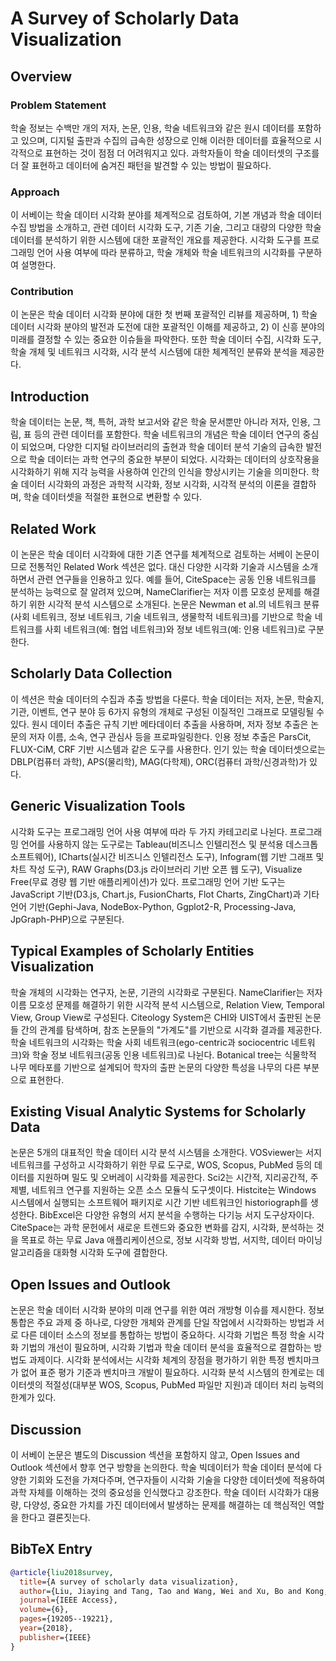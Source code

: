 # A Survey of Scholarly Data Visualization

## Overview
### Problem Statement
학술 정보는 수백만 개의 저자, 논문, 인용, 학술 네트워크와 같은 원시 데이터를 포함하고 있으며, 디지털 출판과 수집의 급속한 성장으로 인해 이러한 데이터를 효율적으로 시각적으로 표현하는 것이 점점 더 어려워지고 있다. 과학자들이 학술 데이터셋의 구조를 더 잘 표현하고 데이터에 숨겨진 패턴을 발견할 수 있는 방법이 필요하다.

### Approach
이 서베이는 학술 데이터 시각화 분야를 체계적으로 검토하여, 기본 개념과 학술 데이터 수집 방법을 소개하고, 관련 데이터 시각화 도구, 기존 기술, 그리고 대량의 다양한 학술 데이터를 분석하기 위한 시스템에 대한 포괄적인 개요를 제공한다. 시각화 도구를 프로그래밍 언어 사용 여부에 따라 분류하고, 학술 개체와 학술 네트워크의 시각화를 구분하여 설명한다.

### Contribution
이 논문은 학술 데이터 시각화 분야에 대한 첫 번째 포괄적인 리뷰를 제공하며, 1) 학술 데이터 시각화 분야의 발전과 도전에 대한 포괄적인 이해를 제공하고, 2) 이 신흥 분야의 미래를 결정할 수 있는 중요한 이슈들을 파악한다. 또한 학술 데이터 수집, 시각화 도구, 학술 개체 및 네트워크 시각화, 시각 분석 시스템에 대한 체계적인 분류와 분석을 제공한다.

## Introduction
학술 데이터는 논문, 책, 특허, 과학 보고서와 같은 학술 문서뿐만 아니라 저자, 인용, 그림, 표 등의 관련 데이터를 포함한다. 학술 네트워크의 개념은 학술 데이터 연구의 중심이 되었으며, 다양한 디지털 라이브러리의 출현과 학술 데이터 분석 기술의 급속한 발전으로 학술 데이터는 과학 연구의 중요한 부분이 되었다. 시각화는 데이터의 상호작용을 시각화하기 위해 지각 능력을 사용하여 인간의 인식을 향상시키는 기술을 의미한다. 학술 데이터 시각화의 과정은 과학적 시각화, 정보 시각화, 시각적 분석의 이론을 결합하며, 학술 데이터셋을 적절한 표현으로 변환할 수 있다.

## Related Work
이 논문은 학술 데이터 시각화에 대한 기존 연구를 체계적으로 검토하는 서베이 논문이므로 전통적인 Related Work 섹션은 없다. 대신 다양한 시각화 기술과 시스템을 소개하면서 관련 연구들을 인용하고 있다. 예를 들어, CiteSpace는 공동 인용 네트워크를 분석하는 능력으로 잘 알려져 있으며, NameClarifier는 저자 이름 모호성 문제를 해결하기 위한 시각적 분석 시스템으로 소개된다. 논문은 Newman et al.의 네트워크 분류(사회 네트워크, 정보 네트워크, 기술 네트워크, 생물학적 네트워크)를 기반으로 학술 네트워크를 사회 네트워크(예: 협업 네트워크)와 정보 네트워크(예: 인용 네트워크)로 구분한다.

## Scholarly Data Collection
이 섹션은 학술 데이터의 수집과 추출 방법을 다룬다. 학술 데이터는 저자, 논문, 학술지, 기관, 이벤트, 연구 분야 등 6가지 유형의 개체로 구성된 이질적인 그래프로 모델링될 수 있다. 원시 데이터 추출은 규칙 기반 메타데이터 추출을 사용하며, 저자 정보 추출은 논문의 저자 이름, 소속, 연구 관심사 등을 프로파일링한다. 인용 정보 추출은 ParsCit, FLUX-CiM, CRF 기반 시스템과 같은 도구를 사용한다. 인기 있는 학술 데이터셋으로는 DBLP(컴퓨터 과학), APS(물리학), MAG(다학제), ORC(컴퓨터 과학/신경과학)가 있다.

## Generic Visualization Tools
시각화 도구는 프로그래밍 언어 사용 여부에 따라 두 가지 카테고리로 나뉜다. 프로그래밍 언어를 사용하지 않는 도구로는 Tableau(비즈니스 인텔리전스 및 분석용 데스크톱 소프트웨어), ICharts(실시간 비즈니스 인텔리전스 도구), Infogram(웹 기반 그래프 및 차트 작성 도구), RAW Graphs(D3.js 라이브러리 기반 오픈 웹 도구), Visualize Free(무료 경량 웹 기반 애플리케이션)가 있다. 프로그래밍 언어 기반 도구는 JavaScript 기반(D3.js, Chart.js, FusionCharts, Flot Charts, ZingChart)과 기타 언어 기반(Gephi-Java, NodeBox-Python, Ggplot2-R, Processing-Java, JpGraph-PHP)으로 구분된다.

## Typical Examples of Scholarly Entities Visualization
학술 개체의 시각화는 연구자, 논문, 기관의 시각화로 구분된다. NameClarifier는 저자 이름 모호성 문제를 해결하기 위한 시각적 분석 시스템으로, Relation View, Temporal View, Group View로 구성된다. Citeology System은 CHI와 UIST에서 출판된 논문들 간의 관계를 탐색하며, 참조 논문들의 "가계도"를 기반으로 시각화 결과를 제공한다. 학술 네트워크의 시각화는 학술 사회 네트워크(ego-centric과 sociocentric 네트워크)와 학술 정보 네트워크(공동 인용 네트워크)로 나뉜다. Botanical tree는 식물학적 나무 메타포를 기반으로 설계되어 학자의 출판 논문의 다양한 특성을 나무의 다른 부분으로 표현한다.

## Existing Visual Analytic Systems for Scholarly Data
논문은 5개의 대표적인 학술 데이터 시각 분석 시스템을 소개한다. VOSviewer는 서지 네트워크를 구성하고 시각화하기 위한 무료 도구로, WOS, Scopus, PubMed 등의 데이터를 지원하며 밀도 및 오버레이 시각화를 제공한다. Sci2는 시간적, 지리공간적, 주제별, 네트워크 연구를 지원하는 오픈 소스 모듈식 도구셋이다. Histcite는 Windows 시스템에서 실행되는 소프트웨어 패키지로 시간 기반 네트워크인 historiograph를 생성한다. BibExcel은 다양한 유형의 서지 분석을 수행하는 다기능 서지 도구상자이다. CiteSpace는 과학 문헌에서 새로운 트렌드와 중요한 변화를 감지, 시각화, 분석하는 것을 목표로 하는 무료 Java 애플리케이션으로, 정보 시각화 방법, 서지학, 데이터 마이닝 알고리즘을 대화형 시각화 도구에 결합한다.

## Open Issues and Outlook
논문은 학술 데이터 시각화 분야의 미래 연구를 위한 여러 개방형 이슈를 제시한다. 정보 통합은 주요 과제 중 하나로, 다양한 개체와 관계를 단일 작업에서 시각화하는 방법과 서로 다른 데이터 소스의 정보를 통합하는 방법이 중요하다. 시각화 기법은 특정 학술 시각화 기법의 개선이 필요하며, 시각화 기법과 학술 데이터 분석을 효율적으로 결합하는 방법도 과제이다. 시각화 분석에서는 시각화 체계의 장점을 평가하기 위한 특정 벤치마크가 없어 표준 평가 기준과 벤치마크 개발이 필요하다. 시각화 분석 시스템의 한계로는 데이터셋의 적절성(대부분 WOS, Scopus, PubMed 파일만 지원)과 데이터 처리 능력의 한계가 있다.

## Discussion
이 서베이 논문은 별도의 Discussion 섹션을 포함하지 않고, Open Issues and Outlook 섹션에서 향후 연구 방향을 논의한다. 학술 빅데이터가 학술 데이터 분석에 다양한 기회와 도전을 가져다주며, 연구자들이 시각화 기술을 다양한 데이터셋에 적용하여 과학 자체를 이해하는 것의 중요성을 인식했다고 강조한다. 학술 데이터 시각화가 대용량, 다양성, 중요한 가치를 가진 데이터에서 발생하는 문제를 해결하는 데 핵심적인 역할을 한다고 결론짓는다.

## BibTeX Entry
```bibtex
@article{liu2018survey,
  title={A survey of scholarly data visualization},
  author={Liu, Jiaying and Tang, Tao and Wang, Wei and Xu, Bo and Kong, Xiangjie and Xia, Feng},
  journal={IEEE Access},
  volume={6},
  pages={19205--19221},
  year={2018},
  publisher={IEEE}
}
```